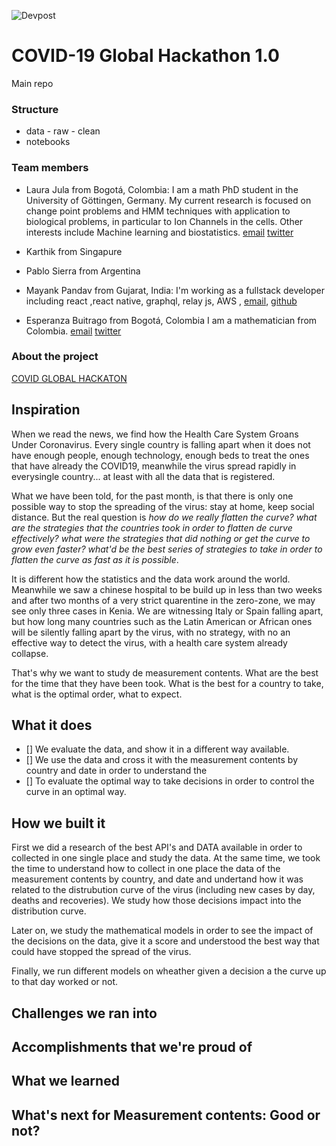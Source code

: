 ![Devpost](https://devpost-challengepost.netdna-ssl.com/assets/reimagine2/devpost-logo-646bdf6ac6663230947a952f8d354cad.svg)
# COVID-19 Global Hackathon 1.0

Main repo

### Structure

- data
      - raw
      - clean
- notebooks


### Team members

- Laura Jula from Bogotá, Colombia: 
I am a math PhD student in the University of Göttingen, Germany. My current research is focused on change point problems and HMM techniques with application to biological problems, in particular to Ion Channels in the cells. Other interests include Machine learning and biostatistics.
[email](ljulava@uni-goettingen.de)
[twitter](https://twitter.com/LauJula)

- Karthik from Singapure

- Pablo Sierra from Argentina

- Mayank Pandav from Gujarat, India:  I'm working as a fullstack developer including react ,react native, graphql, relay js, AWS , [email](mpandav1998@gmail.com), 
[github](https://github.com/mayankpandav)

- Esperanza Buitrago from Bogotá, Colombia
I am a mathematician from Colombia. 
[email](ebuitragod@gmail.com)
[twitter](https://twitter.com/ebuitragod)

### About the project
[COVID GLOBAL HACKATON](https://covid-global-hackathon.devpost.com/)

## Inspiration
When we read the news, we find how the Health Care System Groans Under Coronavirus. Every single country is falling apart when it does not have enough people, enough technology, enough beds to treat the ones that have already the COVID19, meanwhile the virus spread rapidly in everysingle country... at least with all the data that is registered. 

What we have been told, for the past month, is that there is only one possible way to stop the spreading of the virus: stay at home, keep social distance. But the real question is *how do we really flatten the curve? what are the strategies that the countries took in order to flatten de curve effectively? what were the strategies that did nothing or get the curve to grow even faster? what'd be the best series of strategies to take in order to flatten the curve as fast as it is possible*.

It is different how the statistics and the data work around the world. Meanwhile we saw a chinese hospital to be build up in less than two weeks and after two months of a very strict quarentine in the zero-zone, we may see only three cases in Kenia. We are witnessing Italy or Spain falling apart, but how long many countries such as the Latin American or African ones will be silently falling apart by the virus, with no strategy, with no an effective way to detect the virus, with a health care system already collapse. 

That's why we want to study de measurement contents. What are the best for the time that they have been took. What is the best for a country to take, what is the optimal order, what to expect. 

## What it does 
- [] We evaluate the data, and show it in a different way available. 
- [] We use the data and cross it with the measurement contents by country and date in order to understand the 
- [] To evaluate the optimal way to take decisions in order to control the curve in an optimal way. 

## How we built it
First we did a research of the best API's and DATA available in order to collected in one single place and study the data. At the same time, we took the time to understand how to collect in one place the data of the measurement contents by country, and date and undertand how it was related to the distrubution curve of the virus (including new cases by day, deaths and recoveries). We study how those decisions impact into the distribution curve. 

Later on, we study the mathematical models in order to see the impact of the decisions on the data, give it a score and understood the best way that could have stopped the spread of the virus. 

Finally, we run different models on wheather given a decision a the curve up to that day worked or not. 

## Challenges we ran into

## Accomplishments that we're proud of

## What we learned

## What's next for Measurement contents: Good or not? 
